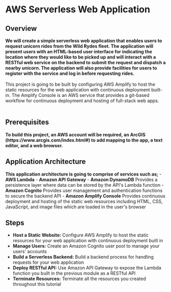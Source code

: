 <h1>AWS Serverless Web Application</h1>

<h2>Overview</h2>
<b>We will create a simple serverless web application that enables users to request unicorn rides from the Wild Rydes fleet. The application will present users with an HTML-based user interface for indicating the location where they would like to be picked up and will interact with a RESTful web service on the backend to submit the request and dispatch a nearby unicorn. The application will also provide facilities for users to register with the service and log in before requesting rides.
</b>
<br />
<br />
This project is going to be built by configuring AWS Amplify to host the static resources for the web application with continuous deployment built-in. The Amplify Console is an AWS service that provides a git-based workflow for continuous deployment and hosting of full-stack web apps.
<br />
<br />

<h2>Prerequisites</h2>
<b>To build this project, an AWS account will be required, an ArcGIS (<b>https://www.arcgis.com/index.html#</b>) to add mapping to the app, a text editor, and a web browser.
</b> 

<h2>Application Architecture</h2>
<b>This application architecture is going to comprise of services such as;
</b> 
- <b>AWS Lambda</b>
- <b>Amazon API Gateway</b> 
- <b>Amazon DynamoDB</b> Provides a persistence layer where data can be stored by the API's Lambda function
- <b>Amazon Cognito</b> Provides user management and authentication functions to secure the backend API
- <b>Amazon Amplify Console</b> Provides continuous deployment and hosting of the static web resources including HTML, CSS, JavaScript, and image files which are loaded in the user's browser


<h2>Steps</h2>

- <b>Host a Static Website:</b> Configure AWS Amplify to host the static resources for your web application with continuous deployment built in
- <b>Manage Users:</b> Create an Amazon Cognito user pool to manage your users' accounts
- <b>Build a Serverless Backend:</b> Build a backend process for handling requests for your web application
- <b>Deploy RESTful API:</b> Use Amazon API Gateway to expose the Lambda function you built in the previous module as a RESTful API
- <b>Terminate Resources:</b> Terminate all the resources you created throughout this tutorial



<!--
 ```diff
- text in red
+ text in green
! text in orange
# text in gray
@@ text in purple (and bold)@@
```
--!>
